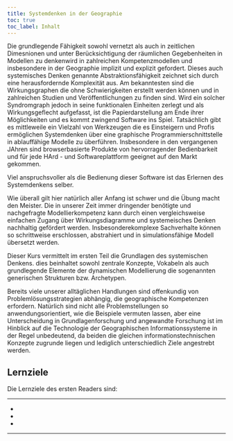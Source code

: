 ```yaml
---
title: Systemdenken in der Geographie
toc: true
toc_label: Inhalt
---
```


Die grundlegende Fähigkeit sowohl vernetzt als auch in zeitlichen Dimesnionen und unter Berücksichtigung der räumlichen Gegebenheiten in Modellen zu 
denkenwird in zahlreichen Kompetenzmodellen und insbesondere in der Geographie implizit und explizit gefordert. Dieses auch systemisches Denken genannte Abstraktionsfähigkeit zeichnet sich durch eine herausfordernde Komplexität aus. Am bekanntesten sind die Wirkungsgraphen die ohne Schwierigkeiten erstellt werden können  und in zahlreichen Studien und Veröffentlichungen zu finden sind.
Wird ein solcher Syndromgraph jedoch in seine funktionalen Einheiten zerlegt und als Wirkungsgeflecht aufgefasst, ist die Papierdarstellung am Ende ihrer Möglichkeiten und es kommt zwingend Software ins Spiel.
Tatsächlich gibt es mittleweile ein Vielzahl von Werkzeugen die es Einsteigern und Profis ermöglichen Systemdenken über eine graphische Programmierschnittstelle in ablauffähige Modelle zu überführen. Insbesondere in den vergangenen JAhren sind browserbasierte Produkte von hervorragender Bedienbarkeit und für jede HArd - und Softwareplattform geeignet auf den Markt gekommen. 

Viel anspruchsvoller als die Bedienung dieser Software ist das Erlernen des Systemdenkens selber. 

Wie überall gilt hier natürlich aller Anfang ist schwer und die Übung macht den  Meister. Die in unserer Zeit immer dringender benötigte und nachgefragte Modellierkompetenz kann durch einen vergleichsweise einfachen Zugang über Wirkungsdiagramme und systemeisches Denken nachhaltig gefördert werden. Insbesonderekomplexe Sachverhalte können so schrittweise erschlossen, abstrahiert und in simulationsfähige Modell übersetzt werden. 


Dieser Kurs vermittelt im ersten Teil die Grundlagen des systemischen Denkens. dies beinhaltet sowohl zentrale 
Konzepte, Vokabeln als auch grundlegende Elemente der dynamischen Modellierung die sogenannten generischen Strukturen bzw. Archetypen.



Bereits viele unserer alltäglichen Handlungen sind offenkundig von Problemlösungsstrategien abhängig, die geographische Kompetenzen erfordern. Natürlich sind nicht alle Problemstellungen so anwendungsorientiert, wie die Beispiele vermuten lassen, aber eine Unterscheidung in Grundlagenforschung und angewandte Forschung ist im Hinblick auf die Technologie der Geographischen Informationssysteme in der Regel unbedeutend, da beiden die gleichen informationstechnischen Konzepte zugrunde liegen und lediglich unterschiedlich Ziele angestrebt werden.

## Lernziele

Die Lernziele des ersten Readers sind:

---

  * 
  * 
  * 
 
---

